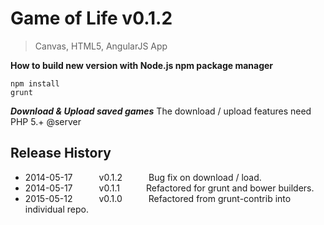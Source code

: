 # Game of Life v0.1.2

> Canvas, HTML5, AngularJS App

**How to build new version with Node.js npm package manager**

```shell
npm install
grunt
```

***Download & Upload saved games***
The download / upload features need PHP 5.+ @server

## Release History

 * 2014-05-17   v0.1.2   Bug fix on download / load.
 * 2014-05-17   v0.1.1   Refactored for grunt and bower builders.
 * 2015-05-12   v0.1.0   Refactored from grunt-contrib into individual repo.